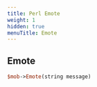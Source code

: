 ```yaml
---
title: Perl Emote
weight: 1
hidden: true
menuTitle: Emote
---
```

## Emote
```perl
$mob->Emote(string message)
```